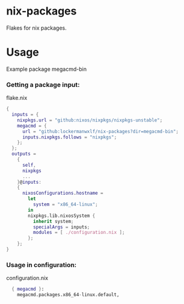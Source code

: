 # nix-packages

Flakes for nix packages.

# Usage

Example package megacmd-bin

### Getting a package input:

flake.nix
```nix
{
  inputs = {
    nixpkgs.url = "github:nixos/nixpkgs/nixpkgs-unstable";
    megacmd = {
      url = "github:lockermanwxlf/nix-packages?dir=megacmd-bin";
      inputs.nixpkgs.follows = "nixpkgs";
    };
  };
  outputs =
    {
      self,
      nixpkgs
      ...
    }@inputs:
    {
      nixosConfigurations.hostname =
        let
          system = "x86_64-linux";
        in
        nixpkgs.lib.nixosSystem {
          inherit system;
          specialArgs = inputs;
          modules = [ ./configuration.nix ];
        };
    };
}

```

### Usage in configuration:

configuration.nix
```nix
  { megacmd }: 
    megacmd.packages.x86_64-linux.default,
```
